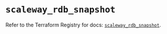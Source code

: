 # `scaleway_rdb_snapshot`

Refer to the Terraform Registry for docs: [`scaleway_rdb_snapshot`](https://registry.terraform.io/providers/scaleway/scaleway/2.57.0/docs/resources/rdb_snapshot).
